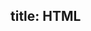 title: HTML <script> defer 属性
date: 2016-06-14 19:19:00
tags: [html, javascript, web]
---

自己搭建的博客使用了swiftype之后, 有些css的渲染经常中断, 具体是博文的标签没显示出来
查了半天, 貌似是swiftype加载过程会中断页面渲染,
找到一个defer属性, 要求必须和src属性配合着用,
于是又把swiftype提供的<script>内嵌代码移到一个单独的js文件中,
使用src属性引用, 即如下这样:
```
<script defer src="/js/swiftype.js" type="text/javascript"></script>
```

这么改完之后情况好多了, 基本没再出现标签显示不出来的问题了

